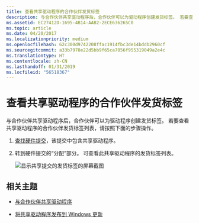 ```yaml
---
title: 查看共享驱动程序的合作伙伴发货标签
description: 与合作伙伴共享驱动程序后，合作伙伴可以为驱动程序创建发货标签。 若要查看共享驱动程序的合作伙伴发货标签列表，请按照下面的步骤操作。
ms.assetid: EC27412D-1695-4B14-AAB2-2ECE636265C0
ms.topic: article
ms.date: 04/20/2017
ms.localizationpriority: medium
ms.openlocfilehash: 62c300d9742208ffac1914fbc3de14bddb2960cf
ms.sourcegitcommit: a33b7978e22d5bb9f65ca7056f955319049a2e4c
ms.translationtype: HT
ms.contentlocale: zh-CN
ms.lasthandoff: 01/31/2019
ms.locfileid: "56518367"
---
```

# <a name="view-partner-shipping-labels-for-a-shared-driver"></a>查看共享驱动程序的合作伙伴发货标签


与合作伙伴共享驱动程序后，合作伙伴可以为驱动程序创建发货标签。 若要查看共享驱动程序的合作伙伴发货标签列表，请按照下面的步骤操作。

1.  [查找硬件提交](manage-your-hardware-submissions.md)，该提交中包含共享驱动程序。

2.  转到硬件提交的“分配”部分。 可查看此共享驱动程序的发货标签列表。

    ![显示共享提交的发货标签的屏幕截图](images/publish-view-label.png)

## <a name="span-idrelatedtopicsspanrelated-topics"></a><span id="related_topics"></span>相关主题

- [与合作伙伴共享驱动程序](sharing-drivers-with-your-partners.md)

- [将共享驱动程序发布到 Windows 更新](https://msdn.microsoft.com/library/windows/hardware/mt786464)

 

 







